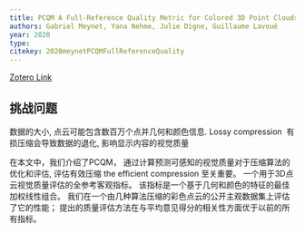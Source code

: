 ```yaml
---
title: PCQM A Full-Reference Quality Metric for Colored 3D Point Clouds
authors: Gabriel Meynet, Yana Nehme, Julie Digne, Guillaume Lavoué
year: 2020
type: 
citekey: 2020meynetPCQMFullReferenceQuality
---
```

[Zotero Link](zotero://select/items/@2020meynetPCQMFullReferenceQuality)

## 挑战问题

数据的大小, 点云可能包含数百万个点并几何和颜色信息.
Lossy compression  有损压缩会导致数据的退化, 影响显示内容的视觉质量

在本文中，我们介绍了PCQM，
通过计算预测可感知的视觉质量对于压缩算法的优化和评估, 评估有效压缩 the efficient compression 至关重要。
一个用于3D点云视觉质量评估的全参考客观指标。
该指标是一个基于几何和颜色的特征的最佳加权线性组合。
我们在一个由几种算法压缩的彩色点云的公开主观数据集上评估了它的性能；
提出的质量评估方法在与平均意见得分的相关性方面优于以前的所有指标。

